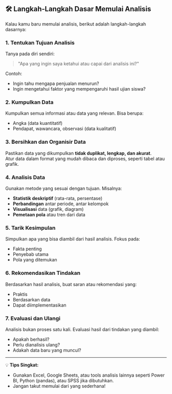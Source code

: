 ## 🛠️ Langkah-Langkah Dasar Memulai Analisis

Kalau kamu baru memulai analisis, berikut adalah langkah-langkah dasarnya:

### 1. **Tentukan Tujuan Analisis**
Tanya pada diri sendiri:  
> "Apa yang ingin saya ketahui atau capai dari analisis ini?"

Contoh:
- Ingin tahu mengapa penjualan menurun?
- Ingin mengetahui faktor yang mempengaruhi hasil ujian siswa?

### 2. **Kumpulkan Data**
Kumpulkan semua informasi atau data yang relevan. Bisa berupa:
- Angka (data kuantitatif)
- Pendapat, wawancara, observasi (data kualitatif)

### 3. **Bersihkan dan Organisir Data**
Pastikan data yang dikumpulkan **tidak duplikat, lengkap, dan akurat**.  
Atur data dalam format yang mudah dibaca dan diproses, seperti tabel atau grafik.

### 4. **Analisis Data**
Gunakan metode yang sesuai dengan tujuan. Misalnya:
- **Statistik deskriptif** (rata-rata, persentase)
- **Perbandingan** antar periode, antar kelompok
- **Visualisasi** data (grafik, diagram)
- **Pemetaan pola** atau tren dari data

### 5. **Tarik Kesimpulan**
Simpulkan apa yang bisa diambil dari hasil analisis. Fokus pada:
- Fakta penting
- Penyebab utama
- Pola yang ditemukan

### 6. **Rekomendasikan Tindakan**
Berdasarkan hasil analisis, buat saran atau rekomendasi yang:
- Praktis
- Berdasarkan data
- Dapat diimplementasikan

### 7. **Evaluasi dan Ulangi**
Analisis bukan proses satu kali. Evaluasi hasil dari tindakan yang diambil:
- Apakah berhasil?
- Perlu dianalisis ulang?
- Adakah data baru yang muncul?

---

💡 **Tips Singkat:**
- Gunakan Excel, Google Sheets, atau tools analisis lainnya seperti Power BI, Python (pandas), atau SPSS jika dibutuhkan.
- Jangan takut memulai dari yang sederhana!